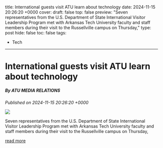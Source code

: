 title: International guests visit ATU learn about technology
date: 2024-11-15 20:26:20 +0000
cover: 
draft: false
top: false
preview: "Seven representatives from the U.S. Department of State International Visitor Leadership Program met with Arkansas Tech University faculty and staff members during their visit to the Russellville campus on Thursday,"
type: post
hide: false
toc: false
tags:
  - Tech
---

# International guests visit ATU learn about technology
##### By ATU MEDIA RELATIONS
_Published on 2024-11-15 20:26:20 +0000_

![](https://bloximages.newyork1.vip.townnews.com/couriernews.com/content/tncms/assets/v3/editorial/3/5e/35ea384d-fe17-5ebd-a2ed-3aa04f8fa0a5/673795f232089.image.jpg?crop=1691%2C888%2C0%2C169&resize=438%2C230&order=crop%2Cresize)

Seven representatives from the U.S. Department of State International Visitor Leadership Program met with Arkansas Tech University faculty and staff members during their visit to the Russellville campus on Thursday,

[read more](https://www.couriernews.com/news/international-guests-visit-atu-learn-about-technology/article_3fbdf1d5-1026-5017-90d5-f1007bc8116e.html)
